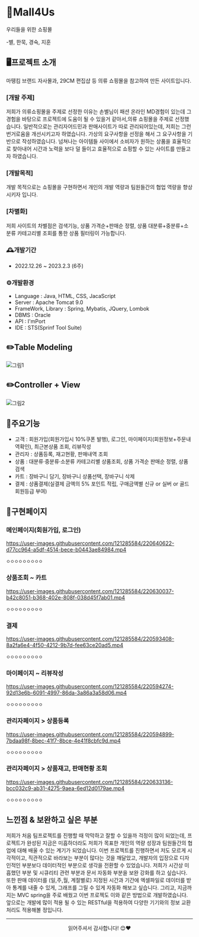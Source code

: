 # 👗Mall4Us 
우리들을 위한 쇼핑몰

-별, 한묵, 경숙, 지훈

## 🖥️프로젝트 소개
마뗑킴 브랜드 자사몰과, 29CM 편집샵 등 의류 쇼핑몰을 참고하여 만든 사이트입니다.


### [개발 주제]

저희가 의류쇼핑몰을 주제로 선정한 이유는 손별님이 패션 온라인 MD경험이 있는데 그 경험을 바탕으로 프로젝트에 도움이 될 수 있을거 같아서,의류 쇼핑몰을 주제로 선정했습니다.
일반적으로는 관리자어드민과 판매사이트가 따로 관리되어있는데, 저희는 그런 번거로움을 개선시키고자 하였습니다.
가상의 요구사항을 선정을 해서 그 요구사항을 기반으로 작성하였습니다.
넘쳐나는 아이템들 사이에서 소비자가 원하는 상품을 효율적으로 찾아내어 시간과 노력을 보다 덜 들이고 효율적으로 쇼핑할 수 있는 사이트를 만들고자 하였습니다.


### [개발목적]
개발 목적으로는 쇼핑몰을 구현하면서 개인의 개발 역량과 팀원들간의 협업 역량을 향상시키자 입니다.

### [차별화]
저희 사이트의 차별점은 검색기능, 상품 가격순+판매순 정렬, 상품 대분류+중분류+소분류 카테고리별 조회를 통한 상품 필터링이 가능합니다.



### 🕰️개발기간
- 2022.12.26 ~ 2023.2.3 (6주)

### ⚙️개발환경
- Language : Java, HTML, CSS, JacaScript
- Server : Apache Tomcat 9.0
- FrameWork, Library : Spring, Mybatis, JQuery, Lombok
- DBMS : Oracle
- API : I'mPort
- IDE : STS(Sprinf Tool Suite)


## ✏️Table Modeling
![그림1](https://user-images.githubusercontent.com/121285584/220585585-35f6e546-9f97-4d86-8b9c-3467deefbd7f.png)

## ✏️Controller + View
![그림2](https://user-images.githubusercontent.com/121285584/220586394-6f0e6751-37e0-41dc-9393-bd3beaacad92.png)



## 📌주요기능
- 고객 : 회원가입(회원가입시 10%쿠폰 발행), 로그인, 마이페이지(회원정보+주문내역확인), 최근본상품 조회, 리뷰작성
- 관리자 : 상품등록, 재고현황, 판매내역 조회
- 상품 : 대분류·중분류·소분류 카테고리별 상품조회, 상품 가격순 판매순 정렬, 상품검색
- 카트 : 장바구니 담기, 장바구니 상품선택, 장바구니 삭제
- 결제 : 상품결제(실결제 금액의 5% 포인트 적립, 구매금액별 신규 or 실버 or 골드 회원등급 부여)


## 📄구현페이지
### 메인페이지(회원가입, 로그인)
https://user-images.githubusercontent.com/121285584/220640622-d77cc964-a5df-4514-bece-b0443ae84984.mp4



`ㅇㅇㅇㅇㅇㅇㅇㅇㅇ`


### 상품조회 ~ 카트

https://user-images.githubusercontent.com/121285584/220630037-b42c8051-b368-402e-808f-038d45f7ab01.mp4

`ㅇㅇㅇㅇㅇㅇㅇㅇㅇ`


### 결제

https://user-images.githubusercontent.com/121285584/220593408-8a2fa6e4-4f50-4212-9b7d-fee63ce20ad5.mp4

`ㅇㅇㅇㅇㅇㅇㅇㅇㅇ`

### 마이페이지 ~ 리뷰작성

https://user-images.githubusercontent.com/121285584/220594274-92d13e6b-6091-4997-86da-3a86a3a58d06.mp4

`ㅇㅇㅇㅇㅇㅇㅇㅇㅇ`

### 관리자페이지 > 상품등록

https://user-images.githubusercontent.com/121285584/220594899-7bdaa98f-8bec-41f7-8bce-4e41f8cbfc9d.mp4

`ㅇㅇㅇㅇㅇㅇㅇㅇㅇ`

### 관리자페이지 > 상품재고, 판매현황 조회


https://user-images.githubusercontent.com/121285584/220633136-bcc032c9-ab31-4275-9aea-6ed12d0179ae.mp4

`ㅇㅇㅇㅇㅇㅇㅇㅇㅇ`

## 느낀점 & 보완하고 싶은 부분
저희가 처음 팀프로젝트를 진행할 때 막막하고 잘할 수 있을까 걱정이 많이 되었는데, 프로젝트가 완성된 지금은 미흡하더라도 저희가 목표한 개인의 역량 성장과 팀원들간의 협업에 대해 배울 수 있는 계기가 되었습니다.
이번 프로젝트를 진행하면서 저도 모르게 시각적이고, 직관적으로 바라보는 부분이 많다는 것을 깨달았고, 개발자의 입장으로 디자인적인 부분보다 데이터적인 부분으로 생각을 전환할 수 있었습니다.
저희가 시간상 미흡했던 부분 및 시큐리티 관련 부분과 문서 자동화 부분을 보완 강화를 하고 싶습니다.
또한 판매 데이터를 (일,주,월, 계절별로) 지정된 시간과 기간에 엑셀파일로 데이터를 받아  통계를 내줄 수 있게, 
그래프를 그릴 수 있게 자동화 해보고 싶습니다.
그리고, 지금까지는 MVC spring을 주로 배웠고 이번 프로젝도 이와 같은 방법으로 개발하였습니다. 
앞으로는 개발에 많이 적용 될 수 있는 RESTful을 적용하여 다양한 기기와의 정보 교환 처리도 적용해볼 정입니다.


***
<div align="center">읽어주셔서 감사합니다! 😊❤️</div>
